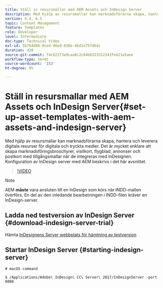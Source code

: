 ```yaml
---
title: Ställ in resursmallar med AEM Assets och InDesign Server
description: Med hjälp av resursmallar kan marknadsförarna skapa, hantera och leverera digitala resurser för digitala och tryckta medier. Det är mycket enklare att skapa marknadsföringsbroschyrer, visitkort, flygblad, annonser och postkort med tillgångsmallar när de integreras med InDesignen. Konfiguration av InDesign server med AEM beskrivs i det här avsnittet.
version: 6.4, 6.5
topic: Content Management
feature: Templates
role: Developer
level: Intermediate
doc-type: Technical Video
exl-id: 5b764d86-8ced-46ed-838e-4bd2e75fd64c
duration: 428
source-git-commit: f4c621f3a9caa8c2c64b8323312343fe421a5aee
workflow-type: tm+mt
source-wordcount: '153'
ht-degree: 0%

---
```


# Ställ in resursmallar med AEM Assets och InDesign Server{#set-up-asset-templates-with-aem-assets-and-indesign-server}

Med hjälp av resursmallar kan marknadsförarna skapa, hantera och leverera digitala resurser för digitala och tryckta medier. Det är mycket enklare att skapa marknadsföringsbroschyrer, visitkort, flygblad, annonser och postkort med tillgångsmallar när de integreras med InDesignen. Konfiguration av InDesign server med AEM beskrivs i det här avsnittet.

>[!VIDEO](https://video.tv.adobe.com/v/17069?quality=12&learn=on)

>[!NOTE]
>
>AEM **måste** vara ansluten till en InDesign som körs när INDD-mallen överförs. En del av den inledande bearbetningen i INDD-filen kräver en InDesign-server.

## Ladda ned testversion av InDesign Server {#download-indesign-server-trial}

Hämta [InDesignens Server webbplats för hämtning av testversion](https://www.adobeprerelease.com/)

## Startar InDesign Server {#starting-indesign-server}

```shell
# macOS command

$ /Applications/Adobe\ InDesign\ CC\ Server\ 2017/InDesignServer -port 8080
```
